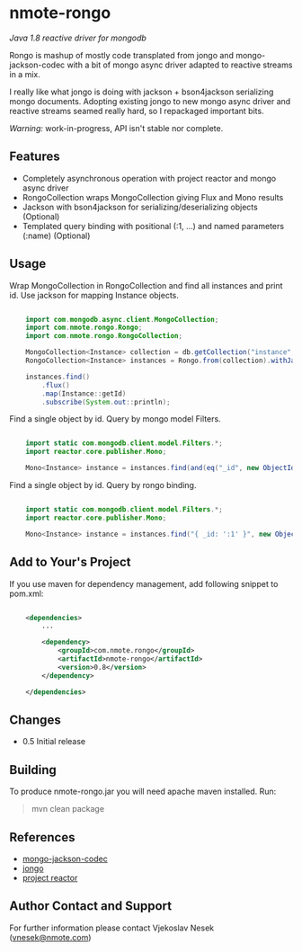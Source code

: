 nmote-rongo
===========

*Java 1.8 reactive driver for mongodb*

Rongo is mashup of mostly code transplated from jongo and mongo-jackson-codec with a bit of
mongo async driver adapted to reactive streams in a mix.

I really like what jongo is doing with jackson + bson4jackson serializing mongo documents.
Adopting existing jongo to new mongo async driver and reactive streams seamed really hard, so I
repackaged important bits.

*Warning:* work-in-progress, API isn't stable nor complete.

Features
--------

* Completely asynchronous operation with project reactor and mongo async driver
* RongoCollection wraps MongoCollection giving Flux<T> and Mono<T> results
* Jackson with bson4jackson for serializing/deserializing objects (Optional)
* Templated query binding with positional (:1, ...) and named parameters (:name) (Optional)

Usage
-----

Wrap MongoCollection in RongoCollection and find all instances and print id. Use jackson
for mapping Instance objects.

```java

	import com.mongodb.async.client.MongoCollection;
	import com.nmote.rongo.Rongo;
	import com.nmote.rongo.RongoCollection;

	MongoCollection<Instance> collection = db.getCollection("instance", Instance.class);
	RongoCollection<Instance> instances = Rongo.from(collection).withJacksonCodecRegistry();

	instances.find()
	    .flux()
	    .map(Instance::getId)
	    .subscribe(System.out::println);
```

Find a single object by id. Query by mongo model Filters.

```java

	import static com.mongodb.client.model.Filters.*;
	import reactor.core.publisher.Mono;

	Mono<Instance> instance = instances.find(and(eq("_id", new ObjectId("55e65373e4b018aebdde9d2c")))).first();
```

Find a single object by id. Query by rongo binding.

```java

	import static com.mongodb.client.model.Filters.*;
	import reactor.core.publisher.Mono;

	Mono<Instance> instance = instances.find("{ _id: ':1' }", new ObjectId("55e65373e4b018aebdde9d2c")).first();
```


Add to Your's Project
---------------------

If you use maven for dependency management, add following snippet to pom.xml:

```xml

	<dependencies>
		...

		<dependency>
			<groupId>com.nmote.rongo</groupId>
			<artifactId>nmote-rongo</artifactId>
			<version>0.8</version>
		</dependency>

	</dependencies>
```

Changes
-------

* 0.5 Initial release

Building
--------
To produce nmote-rongo.jar you will need apache maven installed. Run:

> mvn clean package


References
----------

* [mongo-jackson-codec](https://github.com/ylemoigne/mongo-jackson-codec)
* [jongo](https://github.com/bguerout/jongo)
* [project reactor](https://projectreactor.io/)



Author Contact and Support
--------------------------

For further information please contact
Vjekoslav Nesek (vnesek@nmote.com)
